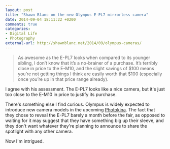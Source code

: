 ```yaml
---
layout: post
title: "Shawn Blanc on the new Olympus E-PL7 mirrorless camera"
date: 2014-09-04 18:11:22 +0200
comments: true
categories: 
- Digital Life
- Photography
external-url: http://shawnblanc.net/2014/09/olympus-cameras/
---
```


> As awesome as the E-PL7 looks when compared to its younger sibling, I don’t know that it’s a no-brainer of a purchase. It’s terribly close in price to the E-M10, and the slight savings of $100 means you’re not getting things I think are easily worth that $100 (especially once you’re up in that price range already).

I agree with his assessment. The E-PL7 looks like a nice camera, but it's just too close to the E-M10 in price to justify its purchase.

There's something else I find curious. Olympus is widely expected to introduce new camera models in the upcoming [Photokina](http://www.photokina.com/en/photokina/home/index.php). The fact that they chose to reveal the E-PL7 barely a month before the fair, as opposed to waiting for it may suggest that they have something big up their sleeve, and they don't want whatever they're planning to announce to share the spotlight with any other camera.

Now I'm intrigued.